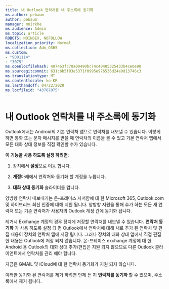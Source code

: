 ```yaml
---
title: 내 Outlook 연락처를 내 주소록에 동기화
ms.author: pebaum
author: pebaum
manager: mnirkhe
ms.audience: Admin
ms.topic: article
ROBOTS: NOINDEX, NOFOLLOW
localization_priority: Normal
ms.collection: Adm_O365
ms.custom:
- "9001114"
- "3075"
ms.openlocfilehash: 497463fc70a09490bc74c40405325433b4ce0e90
ms.sourcegitcommit: 631cbb5f03e5371f0995e976536d24e9d13746c3
ms.translationtype: MT
ms.contentlocale: ko-KR
ms.lasthandoff: 04/22/2020
ms.locfileid: "43767075"
---
```

# <a name="sync-my-outlook-contacts-to-my-address-book"></a>내 Outlook 연락처를 내 주소록에 동기화

Outlook에서는 Android의 기본 연락처 앱으로 연락처를 내보낼 수 있습니다. 이렇게 하면 통화 또는 문자 메시지를 받을 때 연락처의 이름을 볼 수 있고 기본 연락처 앱에서 모든 대화 상대 정보를 직접 확인할 수가 있습니다.
 
**이 기능을 사용 하도록 설정 하려면**:
 
1. 장치에서 **설정**으로 이동 합니다.

2. **계정**아래에서 연락처와 동기화 할 계정을 누릅니다.

3. **대화 상대 동기화** 슬라이더를 켭니다.
 
양방향 연락처 내보내기는 온-프레미스 사서함에 대 한 Microsoft 365, Outlook.com 및 하이브리드 최신 인증에 대해 지원 됩니다. 양방향 지원을 통해 추가 하는 모든 새 연락처 또는 기존 연락처가 사용자의 Outlook 계정 간에 동기화 됩니다.
 
레거시 Exchange 계정의 경우 장치에 저장할 연락처를 내보낼 수 있습니다. **연락처 동기화** 가 사용 하도록 설정 되 면 Outlook에서 연락처에 대해 새로 추가 된 연락처 및 편집 내용이 장치의 연락처 앱에 저장 됩니다. 그러나 장치의 대화 상대 앱에서 직접 편집한 내용은 Outlook에 저장 되지 않습니다. 온-프레미스 exchange 계정에 대 한 Android 용 Outlook의 대화 상대 추가/편집은 지원 되지 않으므로 다른 Outlook 클라이언트에서 연락처를 관리 해야 합니다.
 
지금은 GMAIL 및 iCloud에 대 한 연락처 동기화가 지원 되지 않습니다.
 
이러한 동기화 된 연락처를 제거 하려면 언제 든 지 **연락처를 동기화** 할 수 있으며, 주소록에서 제거 됩니다.
